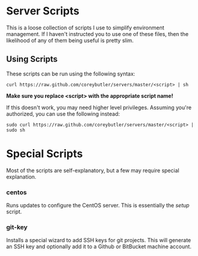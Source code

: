 # Server Scripts

This is a loose collection of scripts I use to simplify environment management.
If I haven't instructed you to use one of these files, then the likelihood of
any of them being useful is pretty slim.

## Using Scripts

These scripts can be run using the following syntax:

`curl https://raw.github.com/coreybutler/servers/master/<script> | sh`

**Make sure you replace &lt;script&gt; with the appropriate script name!**

If this doesn't work, you may need higher level privileges. Assuming you're
authorized, you can use the following instead:

`sudo curl https://raw.github.com/coreybutler/servers/master/<script> | sudo sh`

# Special Scripts

Most of the scripts are self-explanatory, but a few may require special explanation.

### centos

Runs updates to configure the CentOS server. This is essentially the _setup_ script.

### git-key

Installs a special wizard to add SSH keys for git projects. This
will generate an SSH key and optionally add it to a Github or BitBucket
machine account.

 